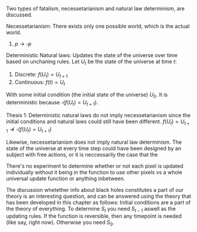 Two types of fatalism, necessetarianism and natural law determinism, are discussed. 

Necessetarianism: There exists only one possible world, which is the actual world.
1. $p \rightarrow \square p$

Deterministic Natural laws: Updates the state of the universe over time based on unchaning rules. Let $U_t$ be the state of the universe at time $t$:
1. Discrete: $f(U_t) = U_{t+1}$
2. Continuous: $f(t) = U_t$

 With some initial condition (the initial state of the universe) $U_0$. It is deterministic because $\square (f(U_t) = U_{t+1})$.

Thesis 1: Deterministic natural laws do not imply necessetarianism since the initial conditions and natural laws could still have been different. 
$f(U_t) = U_{t+1} \nrightarrow \square (f(U_t) = U_{t+1})$

Likewise, necessetarianism does not imply natural law determinism. The state of the universe at every time step could have been designed by an subject with free actions, or it is neccessarily the case that the 


There's no experiment to determine whether or not each pixel is updated individually without it being in the function to use other pixels vs a whole universal update function or anything inbetween.


The discussion whetether info about black holes constitutes a part of our theory is an interesting question, and can be answered using the theory that has been developed in this chapter as follows:
Initial conditions are a part of the theory of everything. To determine $S_{t}$ you need $S_{t-1}$ aswell as the updating rules. If the function is reversible, then any timepoint is needed (like say, right now). Otherwise you need $S_0$. 